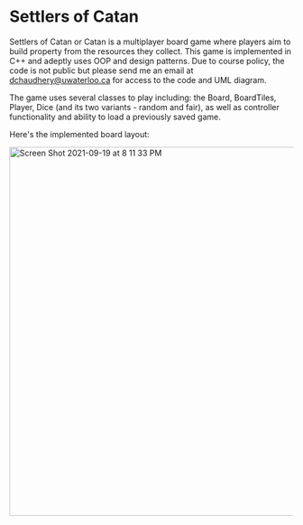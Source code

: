 # Settlers of Catan
Settlers of Catan or Catan is a multiplayer board game where players aim to build property from the resources they collect. This game is implemented in C++ and adeptly uses OOP and design patterns. Due to course policy, the code is not public but please send me an email at dchaudhery@uwaterloo.ca for access to the code and UML diagram. 

The game uses several classes to play including: the Board, BoardTiles, Player, Dice (and its two variants - random and fair), as well as controller functionality and ability to load a previously saved game. 

Here's the implemented board layout:

<img width="653" alt="Screen Shot 2021-09-19 at 8 11 33 PM" src="https://user-images.githubusercontent.com/51206938/133947493-59cc571c-745c-4192-8cc3-fa1c8622ec03.png">
